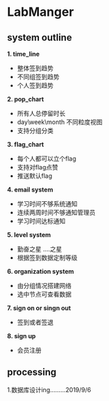 # LabManger

## system outline

**1. time_line**

- 整体签到趋势
- 不同组签到趋势
- 个人签到趋势

**2. pop_chart**

- 所有人总停留时长
- day\week\month 不同粒度视图
- 支持分组分类

**3. flag_chart**

- 每个人都可以立个flag
- 支持对flag点赞
- 推送默认flag

**4. email system**

- 学习时间不够系统通知
- 连续两周时间不够通知管理员
- 学习时间达标通知

**5. level system**

- 勤奋之星 ....之星
- 根据签到数据定制等级

**6. organization system**

- 由分组情况搭建网络
- 选中节点可查看数据

**7. sign on or singn out**
- 签到或者签退

**8. sign up**
- 会员注册

## processing
1.数据库设计ing.........2019/9/6


